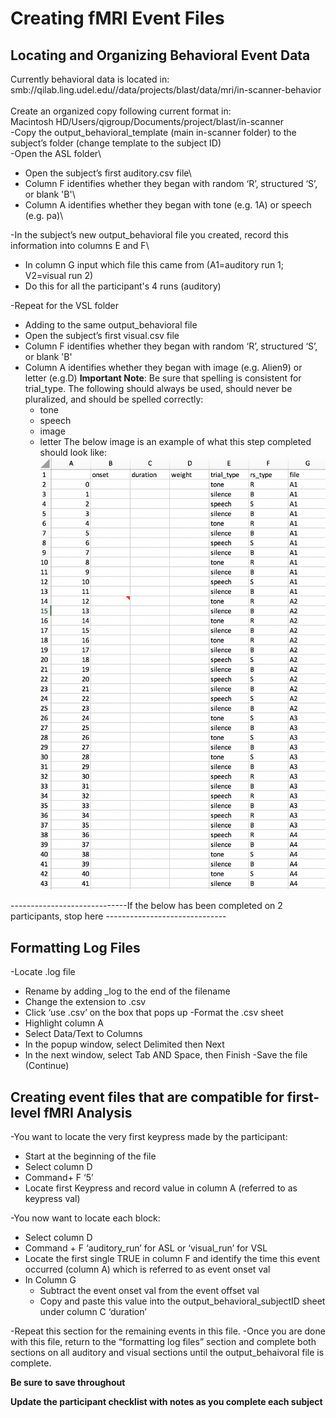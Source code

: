 # Creating fMRI Event Files
## Locating and Organizing Behavioral Event Data

Currently behavioral data is located in:\
smb://qilab.ling.udel.edu//data/projects/blast/data/mri/in-scanner-behavior\
\
Create an organized copy following current format in:\
Macintosh HD/Users/qigroup/Documents/project/blast/in-scanner\
-Copy the output_behavioral_template (main in-scanner folder) to the subject’s folder (change template to the subject ID)\
-Open the ASL folder\
 - Open the subject’s first auditory.csv file\
 - Column F identifies whether they began with random ‘R’, structured ‘S’, or blank 'B'\
 - Column A identifies whether they began with tone (e.g. 1A) or speech (e.g. pa)\
 
-In the subject’s new output_behavioral file you created, record this information into columns E and F\
 - In column G input which file this came from (A1=auditory run 1; V2=visual run 2)
 - Do this for all the participant's 4 runs (auditory)
 
-Repeat for the VSL folder
 - Adding to the same output_behavioral file
 - Open the subject’s first visual.csv file
 - Column F identifies whether they began with random ‘R’, structured ‘S’, or blank 'B'
 - Column A identifies whether they began with image (e.g. Alien9) or letter (e.g.D)
**Important Note**: Be sure that spelling is consistent for trial_type. The following should always be used, should never be pluralized, and should be spelled correctly:
   - tone
   - speech
   - image
   - letter
The below image is an example of what this step completed should look like:
![alt text](https://github.com/juliagoolia28/qlabfmripipe/blob/first-level_analysis/event_data_image.png)

-----------------------------If the below has been completed on 2 participants, stop here ------------------------------
## Formatting Log Files
-Locate .log file
 - Rename by adding _log to the end of the filename
 - Change the extension to .csv
 - Click ‘use .csv’ on the box that pops up
-Format the .csv sheet
 - Highlight column A
 - Select Data/Text to Columns
 - In the popup window, select Delimited then Next
 - In the next window, select Tab AND Space, then Finish
-Save the file (Continue)

## Creating event files that are compatible for first-level fMRI Analysis
-You want to locate the very first keypress made by the participant:
  - Start at the beginning of the file
  - Select column D
  - Command+ F ‘5’ 
  - Locate first Keypress and record value in column A (referred to as keypress val)

-You now want to locate each block:
  - Select column D
  - Command + F ‘auditory_run’ for ASL or ‘visual_run’ for VSL
  - Locate the first single TRUE in column F and identify the time this event occurred (column A) which is referred to as event onset val
  - In Column G
    - Subtract the event onset val from the event offset val
    - Copy and paste this value into the output_behavioral_subjectID sheet under column C ‘duration’
    
-Repeat this section for the remaining events in this file.
-Once you are done with this file, return to the “formatting log files” section and complete both sections on all auditory and visual sections until the output_behaivoral file is complete.

**Be sure to save throughout**

**Update the participant checklist with notes as you complete each subject**



 

